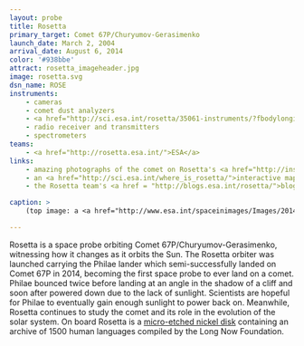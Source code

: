 ```yaml
---
layout: probe
title: Rosetta
primary_target: Comet 67P/Churyumov-Gerasimenko
launch_date: March 2, 2004
arrival_date: August 6, 2014
color: '#938bbe'
attract: rosetta_imageheader.jpg
image: rosetta.svg
dsn_name: ROSE
instruments:
    - cameras
    - comet dust analyzers
    - <a href="http://sci.esa.int/rosetta/35061-instruments/?fbodylongid=1644">plasma sensors</a>
    - radio receiver and transmitters
    - spectrometers
teams:
    - <a href="http://rosetta.esa.int/">ESA</a>
links:
    - amazing photographs of the comet on Rosetta's <a href="http://instagram.com/rosettamission">instagram</a>
    - an <a href="http://sci.esa.int/where_is_rosetta/">interactive map</a> of where Rosetta is in the solar system
    - the Rosetta team's <a href = "http://blogs.esa.int/rosetta/">blog</a>

caption: >
    (top image: a <a href="http://www.esa.int/spaceinimages/Images/2014/11/Comet_on_4_November_NavCam">mosaic of Comet 67P</a> taken by Rosetta, ESA/Rosetta/NAVCAM)

---
```

Rosetta is a space probe orbiting Comet 67P/Churyumov-Gerasimenko, witnessing how it changes as it orbits the Sun. The Rosetta orbiter was launched carrying the Philae lander which semi-successfully landed on Comet 67P in 2014, becoming the first space probe to ever land on a comet. Philae bounced twice before landing at an angle in the shadow of a cliff and soon after powered down due to the lack of sunlight. Scientists are hopeful for Philae to eventually gain enough sunlight to power back on. Meanwhile, Rosetta continues to study the comet and its role in the evolution of the solar system. On board Rosetta is a <a href="http://rosettaproject.org/">micro-etched nickel disk</a> containing an archive of 1500 human languages compiled by the Long Now Foundation.

